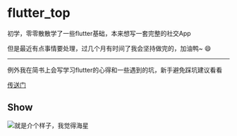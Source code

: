 # flutter_top

初学，零零散散学了一些flutter基础，本来想写一套完整的社交App

但是最近有点事情要处理，过几个月有时间了我会坚持做完的，加油鸭~ :smile:

---

例外我在简书上会写学习flutter的心得和一些遇到的坑，新手避免踩坑建议看看

[传送门](https://www.jianshu.com/p/bbb590a3a4a2)

## Show

![就是介个样子，我觉得海星](https://upload-images.jianshu.io/upload_images/20541433-0ba401306407b736.jpg?imageMogr2/auto-orient/strip%7CimageView2/2/w/1240)

